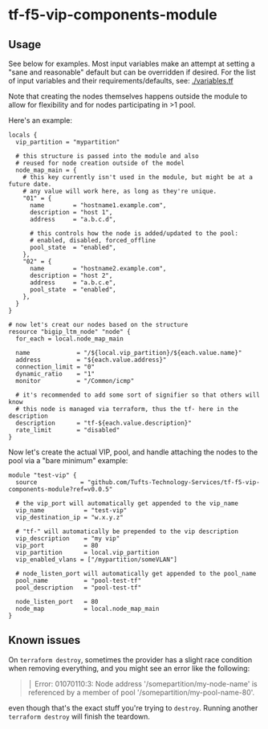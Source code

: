 # tf-f5-vip-components-module

## Usage

See below for examples.  Most input variables make an attempt at setting a "sane and reasonable" default but can be overridden if desired.  For the list of input variables and their requirements/defaults, see: [./variables.tf](variables.tf)

Note that creating the nodes themselves happens outside the module to allow for flexibility and for nodes participating in >1 pool.

Here's an example:

```hcl
locals {
  vip_partition = "mypartition"
  
  # this structure is passed into the module and also 
  # reused for node creation outside of the model
  node_map_main = {
    # this key currently isn't used in the module, but might be at a future date.
    # any value will work here, as long as they're unique.
    "01" = {
      name        = "hostname1.example.com",
      description = "host 1",
      address     = "a.b.c.d",

      # this controls how the node is added/updated to the pool:
      # enabled, disabled, forced_offline
      pool_state  = "enabled",
    },
    "02" = {
      name        = "hostname2.example.com",
      description = "host 2",
      address     = "a.b.c.e",
      pool_state  = "enabled",
    },
  }
}

# now let's creat our nodes based on the structure  
resource "bigip_ltm_node" "node" {
  for_each = local.node_map_main
  
  name             = "/${local.vip_partition}/${each.value.name}"
  address          = "${each.value.address}"
  connection_limit = "0"
  dynamic_ratio    = "1"
  monitor          = "/Common/icmp"

  # it's recommended to add some sort of signifier so that others will know 
  # this node is managed via terraform, thus the tf- here in the description
  description      = "tf-${each.value.description}"
  rate_limit       = "disabled"
}
```

Now let's create the actual VIP, pool, and handle attaching the nodes to the pool via a "bare minimum" example:

```hcl
module "test-vip" {
  source            = "github.com/Tufts-Technology-Services/tf-f5-vip-components-module?ref=v0.0.5"

  # the vip_port will automatically get appended to the vip_name
  vip_name           = "test-vip"
  vip_destination_ip = "w.x.y.z"

  # "tf-" will automatically be prepended to the vip description
  vip_description    = "my vip"
  vip_port           = 80
  vip_partition      = local.vip_partition
  vip_enabled_vlans = ["/mypartition/someVLAN"]

  # node_listen_port will automatically get appended to the pool_name
  pool_name          = "pool-test-tf"
  pool_description   = "pool-test-tf"

  node_listen_port   = 80
  node_map           = local.node_map_main
}  
```

## Known issues

On `terraform destroy`, sometimes the provider has a slight race condition when removing everything, and you might see an error like the following:

> │ Error: 01070110:3: Node address '/somepartition/my-node-name' is referenced by a member of pool '/somepartition/my-pool-name-80'.

even though that's the exact stuff you're trying to `destroy`. Running another `terraform destroy` will finish the teardown.
